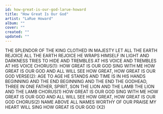 ```yaml
---
id: how-great-is-our-god-larue-howard
title: "How Great Is Our God"
artist: "LaRue Howard"
album: ""
cover: ""
created: ""
updated: ""
---
```


THE SPLENDOR OF THE KING
CLOTHED IN MAJESTY
LET ALL THE EARTH REJOICE
ALL THE EARTH REJOICE
HE WRAPS HIMSELF IN LIGHT
AND DARKNESS TRIES TO HIDE
AND TREMBLES AT HIS VOICE
AND TREMBLES AT HIS VOICE
CHORUS(1):
HOW GREAT IS OUR GOD
SING WITH ME
HOW GREAT IS OUR GOD
AND ALL WILL SEE
HOW GREAT, HOW GREAT
IS OUR GOD
VERSE(2):
AGE TO AGE HE STANDS
AND TIME IS IN HIS HANDS
BEGINNING AND THE END
BEGINNING AND THE END
THE GODHEAD, THREE IN ONE
FATHER, SPIRIT, SON
THE LION AND THE LAMB
THE LION AND THE LAMB
CHORUS(1)
HOW GREAT IS OUR GOD
SING WITH ME
HOW GREAT IS OUR GOD
AND ALL WILL SEE
HOW GREAT, HOW GREAT
IS OUR GOD
CHORUS(2)
NAME ABOVE ALL NAMES
WORTHY OF OUR PRAISE
MY HEART WILL
SING HOW GREAT
IS OUR GOD
(X2)
